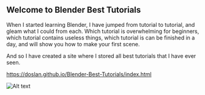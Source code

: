 ## Welcome to Blender Best Tutorials

When I started learning Blender, I have jumped from tutorial to tutorial, and gleam what I could from each. Which tutorial is overwhelming for beginners, which tutorial contains useless things, which tutorial is can be finished in a day, and will show you how to make your first scene.

And so I have created a site where I stored all best tutorials that I have ever seen.

https://doslan.github.io/Blender-Best-Tutorials/index.html

![Alt text](/relative/captures/a.jpg?raw=true "Optional Title")
